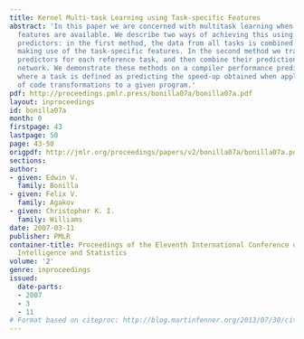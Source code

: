 ```yaml
---
title: Kernel Multi-task Learning using Task-specific Features
abstract: 'In this paper we are concerned with multitask learning when task-specific
  features are available. We describe two ways of achieving this using Gaussian process
  predictors: in the first method, the data from all tasks is combined into one dataset,
  making use of the task-specific features. In the second method we train specific
  predictors for each reference task, and then combine their predictions using a gating
  network. We demonstrate these methods on a compiler performance prediction problem,
  where a task is defined as predicting the speed-up obtained when applying a sequence
  of code transformations to a given program.'
pdf: http://proceedings.pmlr.press/bonilla07a/bonilla07a.pdf
layout: inproceedings
id: bonilla07a
month: 0
firstpage: 43
lastpage: 50
page: 43-50
origpdf: http://jmlr.org/proceedings/papers/v2/bonilla07a/bonilla07a.pdf
sections: 
author:
- given: Edwin V.
  family: Bonilla
- given: Felix V.
  family: Agakov
- given: Christopher K. I.
  family: Williams
date: 2007-03-11
publisher: PMLR
container-title: Proceedings of the Eleventh International Conference on Artificial
  Intelligence and Statistics
volume: '2'
genre: inproceedings
issued:
  date-parts:
  - 2007
  - 3
  - 11
# Format based on citeproc: http://blog.martinfenner.org/2013/07/30/citeproc-yaml-for-bibliographies/
---
```

